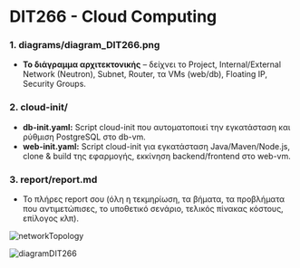 # DIT266 - Cloud Computing


### 1. **diagrams/diagram_DIT266.png**
- **Το διάγραμμα αρχιτεκτονικής** – δείχνει το Project, Internal/External Network (Neutron), Subnet, Router, τα VMs (web/db), Floating IP, Security Groups.
  

### 2. **cloud-init/**
- **db-init.yaml:** Script cloud-init που αυτοματοποιεί την εγκατάσταση και ρύθμιση PostgreSQL στο db-vm.
- **web-init.yaml:** Script cloud-init για εγκατάσταση Java/Maven/Node.js, clone & build της εφαρμογής, εκκίνηση backend/frontend στο web-vm.

### 3. **report/report.md**
- Το πλήρες report σου (όλη η τεκμηρίωση, τα βήματα, τα προβλήματα που αντιμετώπισες, το υποθετικό σενάριο, τελικός πίνακας κόστους, επίλογος κλπ).




![networkTopology](https://github.com/user-attachments/assets/d8cdebf5-f1ad-4a1e-b700-7ad9e2167456)



![diagramDIT266](https://github.com/user-attachments/assets/4054f5d7-eb2a-4cbf-bd4c-6bd20b2986a9)
